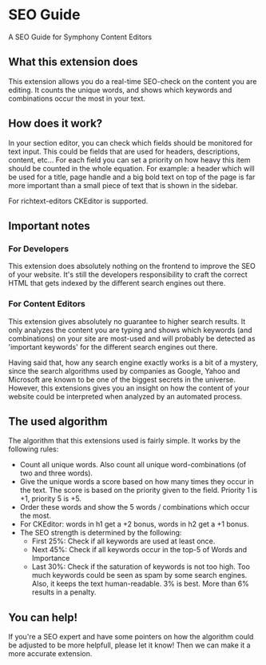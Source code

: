 # SEO Guide #

A SEO Guide for Symphony Content Editors

## What this extension does ##

This extension allows you do a real-time SEO-check on the content you are editing. It counts the unique words, and shows
which keywords and combinations occur the most in your text.

## How does it work? ##

In your section editor, you can check which fields should be monitored for text input. This could be fields that are
used for headers, descriptions, content, etc... For each field you can set a priority on how heavy this item should be
counted in the whole equation. For example: a header which will be used for a title, page handle and a big bold text on
top of the page is far more important than a small piece of text that is shown in the sidebar.

For richtext-editors CKEditor is supported.

## Important notes ##

### For Developers ###

This extension does absolutely nothing on the frontend to improve the SEO of your website. It's still the developers
responsibility to craft the correct HTML that gets indexed by the different search engines out there.

### For Content Editors ###

This extension gives absolutely no guarantee to higher search results. It only analyzes the content you are typing and
shows which keywords (and combinations) on your site are most-used and will probably be detected as 'important keywords'
for the different search engines out there.

Having said that, how any search engine exactly works is a bit of a mystery, since the search
algorithms used by companies as Google, Yahoo and Microsoft are known to be one of the biggest secrets in the universe.
However, this extensions gives you an insight on how the content of your website could be interpreted when analyzed by
an automated process.

## The used algorithm ##

The algorithm that this extensions used is fairly simple. It works by the following rules:

 - Count all unique words. Also count all unique word-combinations (of two and three words).
 - Give the unique words a score based on how many times they occur in the text. The score is based on the priority given to the field. Priority 1 is +1, priority 5 is +5.
 - Order these words and show the 5 words / combinations which occur the most.
 - For CKEditor: words in h1 get a +2 bonus, words in h2 get a +1 bonus.
 - The SEO strength is determined by the following:
   - First 25%: Check if all keywords are used at least once.
   - Next 45%: Check if all keywords occur in the top-5 of Words and Importance
   - Last 30%: Check if the saturation of keywords is not too high. Too much keywords could be seen as spam by some search engines. Also, it keeps the text human-readable. 3% is best. More than 6% results in a penalty.

## You can help! ##

If you're a SEO expert and have some pointers on how the algorithm could be adjusted to be more helpfull, please let it know! Then we can make it a more accurate extension.